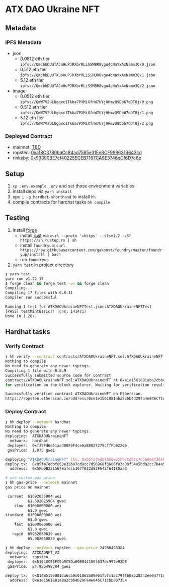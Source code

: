 # ATX DAO Ukraine NFT

## Metadata

### IPFS Metadata

- json
  - 0.0512 eth tier `ipfs://QmcbbDUUTAJoHuPJRXbrRLiSSMBR8vgu4cNaYxAxNsmm3Q/0.json`
  - 0.512 eth tier `ipfs://QmcbbDUUTAJoHuPJRXbrRLiSSMBR8vgu4cNaYxAxNsmm3Q/1.json`
  - 5.12 eth tier `ipfs://QmcbbDUUTAJoHuPJRXbrRLiSSMBR8vgu4cNaYxAxNsmm3Q/2.json`
- image
  - 0.0512 eth tier `ipfs://QmW7V2ULUgqxc1Tkba7PXMiXfnW7UYjHHmvQ9Db67oDT8j/0.png`
  - 0.512 eth tier `ipfs://QmW7V2ULUgqxc1Tkba7PXMiXfnW7UYjHHmvQ9Db67oDT8j/1.png`
  - 5.12 eth tier `ipfs://QmW7V2ULUgqxc1Tkba7PXMiXfnW7UYjHHmvQ9Db67oDT8j/2.png`

### Deployed Contract

- mainnet: [TBD](https://etherscan.io/address/TBD)
- ropsten: [0xa18C3780baCc84ad7585e31EeBCF998631B643cd](https://ropsten.etherscan.io/address/0xa18C3780baCc84ad7585e31EeBCF998631B643cd)
- rinkeby: [0x99390BE7cf40225ECEB7167CA9E3746eCf6D7e6e](https://rinkeby.etherscan.io/address/0x99390BE7cf40225ECEB7167CA9E3746eCf6D7e6e)

## Setup

1. `cp .env.example .env` and set those environment variables
1. install deps via `yarn install`
1. `npm i -g hardhat-shorthand` to install `hh`
1. compile contracts for hardhat tasks `hh compile`

## Testing

1. install [forge](https://github.com/gakonst/foundry)
   - install [rust](https://www.rust-lang.org/tools/install) via
     `curl --proto '=https' --tlsv1.2 -sSf https://sh.rustup.rs | sh`
   - install `foundryup`: `curl https://raw.githubusercontent.com/gakonst/foundry/master/foundryup/install | bash`
   - run `foundryup`
1. `yarn test` in project directory

```zsh
❯ yarn test
yarn run v1.22.17
$ forge clean && forge test -vv && forge clean
Compiling...
Compiling 17 files with 0.8.11
Compiler run successful

Running 1 test for ATXDAOUkraineNFTTest.json:ATXDAOUkraineNFTTest
[PASS] testMintBasic() (gas: 141471)
Done in 1.20s.
```

## Hardhat tasks

### Verify Contract

```zsh
❯ hh verify --contract contracts/ATXDAOUkraineNFT.sol:ATXDAOUkraineNFT --network ropsten --constructor-args constructor-args.js 0xa18C3780baCc84ad7585e31EeBCF998631B643cd
Nothing to compile
No need to generate any newer typings.
Compiling 1 file with 0.8.9
Successfully submitted source code for contract
contracts/ATXDAOUkraineNFT.sol:ATXDAOUkraineNFT at 0xe1e1561881aba2cbb4d29fa4e846c71cbd8073e4
for verification on the block explorer. Waiting for verification result...

Successfully verified contract ATXDAOUkraineNFT on Etherscan.
https://ropsten.etherscan.io/address/0xe1e1561881aba2cbb4d29fa4e846c71cbd8073e4#code
```

### Deploy Contract

```zsh
❯ hh deploy --network hardhat
Nothing to compile
No need to generate any newer typings.
deploying:  ATXDAOUkraineNFT
  network:  hardhat
 deployer:  0xf39Fd6e51aad88F6F4ce6aB8827279cffFb92266
 gasPrice:  1.875 gwei

deploying "ATXDAOUkraineNFT" (tx: 0x05fa7edbf850e35b97cd8cc7d56968f3666f83a30f54e5bda2cc7b4a5027f41c)...: deployed at 0x5FbDB2315678afecb367f032d93F642f64180aa3 with 2209255 gas
deploy tx:  0x05fa7edbf850e35b97cd8cc7d56968f3666f83a30f54e5bda2cc7b4a5027f41c
  address:  0x5FbDB2315678afecb367f032d93F642f64180aa3
```

```zsh
# use custom gas price
❯ hh gas-price --network mainnet
gas price on mainnet

 current  61692625904 wei
          61.692625904 gwei
    slow  61000000000 wei
          61.0 gwei
standard  61000000000 wei
          61.0 gwei
    fast  61000000000 wei
          61.0 gwei
   rapid  65982650839 wei
          65.982650839 gwei

❯ hh deploy --network ropsten --gas-price 24986498384
deploying:  ATXDAONFT_V2
  network:  ropsten
 deployer:  0x51040CE6FC9b9C5Da69B044109f637dc997e92DE
 gasPrice:  24.986498384 gwei

deploy tx:  0x8148515e0013a6cb9c01863a09e61f5fc1ac79ffb08528342ee04771de0f7e00
  address:  0xe1e1561881aBa2cbb4D29Fa4e846C71CbD8073E4
```
